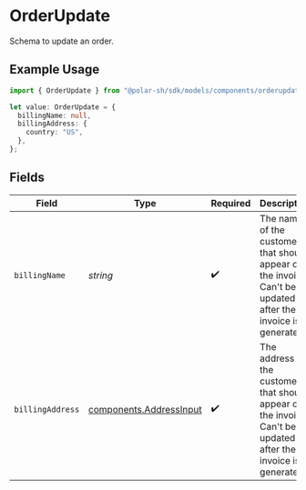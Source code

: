 # OrderUpdate

Schema to update an order.

## Example Usage

```typescript
import { OrderUpdate } from "@polar-sh/sdk/models/components/orderupdate.js";

let value: OrderUpdate = {
  billingName: null,
  billingAddress: {
    country: "US",
  },
};
```

## Fields

| Field                                                                                                           | Type                                                                                                            | Required                                                                                                        | Description                                                                                                     |
| --------------------------------------------------------------------------------------------------------------- | --------------------------------------------------------------------------------------------------------------- | --------------------------------------------------------------------------------------------------------------- | --------------------------------------------------------------------------------------------------------------- |
| `billingName`                                                                                                   | *string*                                                                                                        | :heavy_check_mark:                                                                                              | The name of the customer that should appear on the invoice. Can't be updated after the invoice is generated.    |
| `billingAddress`                                                                                                | [components.AddressInput](../../models/components/addressinput.md)                                              | :heavy_check_mark:                                                                                              | The address of the customer that should appear on the invoice. Can't be updated after the invoice is generated. |